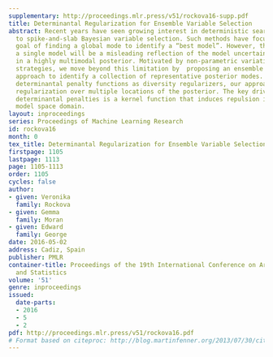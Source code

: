 ```yaml
---
supplementary: http://proceedings.mlr.press/v51/rockova16-supp.pdf
title: Determinantal Regularization for Ensemble Variable Selection
abstract: Recent years have seen growing interest in deterministic search approaches
  to spike-and-slab Bayesian variable selection. Such methods have focused on the
  goal of finding a global mode to identify a “best model”. However, the report of
  a single model will be a misleading reflection of the model uncertainty inherent
  in a highly multimodal posterior. Motivated by non-parametric variational Bayes
  strategies, we move beyond this limitation by  proposing an ensemble optimization
  approach to identify a collection of representative posterior modes. By deploying
  determinantal penalty functions as diversity regularizers, our approach performs
  regularization over multiple locations of the posterior. The key driver of these
  determinantal penalties is a kernel function that induces repulsion in the latent
  model space domain.
layout: inproceedings
series: Proceedings of Machine Learning Research
id: rockova16
month: 0
tex_title: Determinantal Regularization for Ensemble Variable Selection
firstpage: 1105
lastpage: 1113
page: 1105-1113
order: 1105
cycles: false
author:
- given: Veronika
  family: Rockova
- given: Gemma
  family: Moran
- given: Edward
  family: George
date: 2016-05-02
address: Cadiz, Spain
publisher: PMLR
container-title: Proceedings of the 19th International Conference on Artificial Intelligence
  and Statistics
volume: '51'
genre: inproceedings
issued:
  date-parts:
  - 2016
  - 5
  - 2
pdf: http://proceedings.mlr.press/v51/rockova16.pdf
# Format based on citeproc: http://blog.martinfenner.org/2013/07/30/citeproc-yaml-for-bibliographies/
---
```

